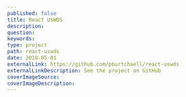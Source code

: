 ```yaml
---
published: false
title: React USWDS
description:
question:
keywords:
type: project
path: react-uswds
date: 2018-05-01
externalLink: https://github.com/pburtchaell/react-uswds
externalLinkDescription: See the project on GitHub
coverImageSource:
coverImageDescription:
---
```

